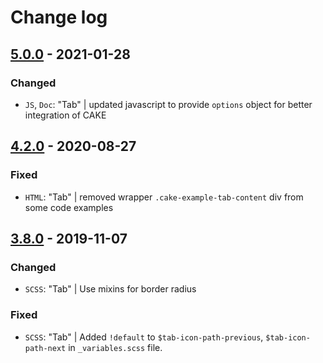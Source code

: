 # Change log

## [5.0.0](https://github.com/cake-hub/lidl-web-bootstrap_theme/tree/v5.0.0) - 2021-01-28

### Changed

* `JS`, `Doc`: "Tab" | updated javascript to provide `options` object for better integration of CAKE


## [4.2.0](https://github.com/cake-hub/web-css_framework/tree/v4.2.0) - 2020-08-27

### Fixed

* `HTML`: "Tab" | removed wrapper `.cake-example-tab-content` div from some code examples


## [3.8.0](https://www.secrz.de/bitbucket/projects/CAKE/repos/phoenix/browse?at=refs%2Ftags%2Fv3.8.0) - 2019-11-07

### Changed

* `SCSS`: "Tab" | Use mixins for border radius

### Fixed

* `SCSS`: "Tab" | Added `!default` to `$tab-icon-path-previous`, `$tab-icon-path-next` in `_variables.scss` file.
